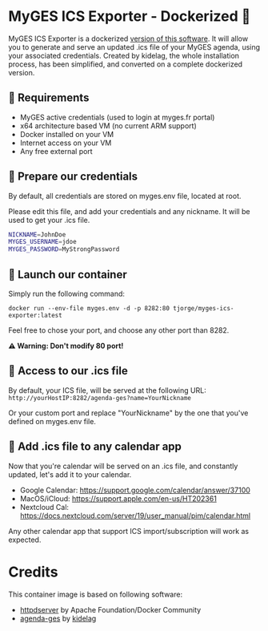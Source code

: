 # MyGES ICS Exporter - Dockerized 🐳 
MyGES ICS Exporter is a dockerized [version of this software](https://github.com/kidelag/agenda-ges). 
It will allow you to generate and serve an updated .ics file of your MyGES agenda, using your associated
credentials. Created by kidelag, the whole installation process, has been simplified,
and converted on a complete dockerized version.

## 🧰 Requirements
- MyGES active credentials (used to login at myges.fr portal) 
- x64 architecture based VM (no current ARM support) 
- Docker installed on your VM 
- Internet access on your VM
- Any free external port

## 🔑 Prepare our credentials
By default, all credentials are stored on myges.env file, located at root. 

Please edit this file, and add your credentials and any nickname.  It will be used to get your .ics file. 

```bash
NICKNAME=JohnDoe
MYGES_USERNAME=jdoe
MYGES_PASSWORD=MyStrongPassword
```

## 🚀 Launch our container
Simply run the following command: 
```
docker run --env-file myges.env -d -p 8282:80 tjorge/myges-ics-exporter:latest
``` 

Feel free to chose your port, and choose any other port than 8282. 

**⚠️ Warning: Don't modify 80 port!**

## 🔗 Access to our .ics file
By default, your ICS file, will be served at the following URL:
```http://yourHostIP:8282/agenda-ges?name=YourNickname```

Or your custom port and replace "YourNickname" by the one that you've defined on myges.env file.

## 📅 Add .ics file to any calendar app
Now that you're calendar will be served on an .ics file, and constantly updated, let's add it to your calendar. 
- Google Calendar:
https://support.google.com/calendar/answer/37100 
- MacOS/iCloud:
https://support.apple.com/en-us/HT202361 
- Nextcloud Cal:
https://docs.nextcloud.com/server/19/user_manual/pim/calendar.html 

Any other calendar app that support ICS import/subscription will work as expected.

# Credits
This container image is based on following software: 

- [httpdserver](https://hub.docker.com/_/httpd) by Apache Foundation/Docker Community
- [agenda-ges](https://github.com/kidelag/agenda-ges) by
[kidelag](https://github.com/kidelag)
